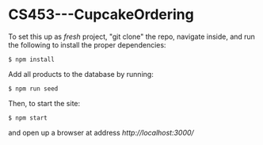 # CS453---CupcakeOrdering

To set this up as *fresh* project, "git clone" the repo, navigate inside, and run the following to install the proper dependencies:

```$ npm install```

Add all products to the database by running: 

```$ npm run seed```

Then, to start the site:

```$ npm start```

and open up a browser at address _http://localhost:3000/_
